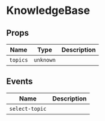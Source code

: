 # KnowledgeBase

## Props

| Name     | Type      | Description |
| -------- | --------- | ----------- |
| `topics` | `unknown` | &nbsp;      |

## Events

| Name           | Description |
| -------------- | ----------- |
| `select-topic` | &nbsp;      |

